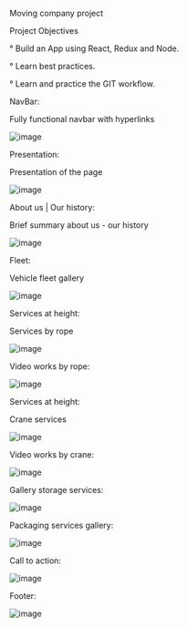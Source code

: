 Moving company project

Project Objectives

° Build an App using React, Redux and Node.

° Learn best practices.

° Learn and practice the GIT workflow.


NavBar:

Fully functional navbar with hyperlinks

![image](https://user-images.githubusercontent.com/67989505/190526951-be1d8317-da96-4c07-a28a-49a00c6a3db1.png)

Presentation:

Presentation of the page

![image](https://user-images.githubusercontent.com/67989505/190529653-8dbff0c4-3df6-4f95-a63e-bae5c1c18e17.png)

About us | Our history:

Brief summary about us - our history

![image](https://user-images.githubusercontent.com/67989505/190530402-3d929a92-ccc3-44bf-b02f-ce92bbffbe4e.png)

Fleet:

Vehicle fleet gallery

![image](https://user-images.githubusercontent.com/67989505/190530542-bf6440b7-3064-42a6-a51c-c588d230caed.png)

Services at height:

Services by rope

![image](https://user-images.githubusercontent.com/67989505/190530655-02d13b96-78f0-41e4-9897-8de83700f588.png)

Video works by rope:

![image](https://user-images.githubusercontent.com/67989505/190530764-a1c39726-9cc0-4a53-a2b7-1b2afd0d5d25.png)

Services at height:

Crane services

![image](https://user-images.githubusercontent.com/67989505/190530819-0c54b6d8-b38a-4f3b-9a29-26d72856ebc1.png)

Video works by crane:

![image](https://user-images.githubusercontent.com/67989505/190530905-4f952937-04d7-4879-9fe9-c7c2d3ad8115.png)

Gallery storage services:

![image](https://user-images.githubusercontent.com/67989505/190530944-ae8f43c1-9871-4d4d-bec7-fb628a6a38d1.png)

Packaging services gallery:

![image](https://user-images.githubusercontent.com/67989505/190531015-d57a5a93-7fcb-4fe7-8828-fa3d579434e5.png)

Call to action:

![image](https://user-images.githubusercontent.com/67989505/190531105-dd377512-edc2-49cd-be42-8d527f04250d.png)

Footer:

![image](https://user-images.githubusercontent.com/67989505/190531142-9c56ac4e-c4a2-4c7d-854a-1a2d63bc4e5d.png)










